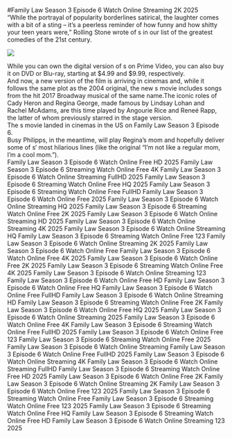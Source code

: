 #Family Law Season 3 Episode 6 Watch Online Streaming 2K 2025  
“While the portrayal of popularity borderlines satirical, the laughter comes with a bit of a sting – it’s a peerless reminder of how funny and how shitty your teen years were,” Rolling Stone wrote of s in our list of the greatest comedies of the 21st century.  
  
[![](https://i.imgur.com/qSNzIqt.png)](https://movie.rssnews.media/bjqHNnKvR.php)  
  
While you can own the digital version of s on Prime Video, you can also buy it on DVD or Blu-ray, starting at $4.99 and $9.99, respectively.  
And now, a new version of the film is arriving in cinemas and, while it follows the same plot as the 2004 original, the new s movie includes songs from the hit 2017 Broadway musical of the same name.The iconic roles of Cady Heron and Regina George, made famous by Lindsay Lohan and Rachel McAdams, are this time played by Angourie Rice and Reneé Rapp, the latter of whom previously starred in the stage version.  
The s movie landed in cinemas in the US on Family Law Season 3 Episode 6.  
Busy Philipps, in the meantime, will play Regina’s mom and hopefully deliver some of s‘ most hilarious lines (like the original “I’m not like a regular mom, I’m a cool mom.”).  
Family Law Season 3 Episode 6 Watch Online Free HD 2025
Family Law Season 3 Episode 6 Streaming Watch Online Free 4K
Family Law Season 3 Episode 6 Watch Online Streaming FullHD 2025
Family Law Season 3 Episode 6 Streaming Watch Online Free HQ 2025
Family Law Season 3 Episode 6 Streaming Watch Online Free FullHD
Family Law Season 3 Episode 6 Watch Online Free 2025
Family Law Season 3 Episode 6 Watch Online Streaming HQ 2025
Family Law Season 3 Episode 6 Streaming Watch Online Free 2K 2025
Family Law Season 3 Episode 6 Watch Online Streaming HD 2025
Family Law Season 3 Episode 6 Watch Online Streaming 4K 2025
Family Law Season 3 Episode 6 Watch Online Streaming HQ
Family Law Season 3 Episode 6 Streaming Watch Online Free 123
Family Law Season 3 Episode 6 Watch Online Streaming 2K 2025
Family Law Season 3 Episode 6 Watch Online Free
Family Law Season 3 Episode 6 Watch Online Free 4K 2025
Family Law Season 3 Episode 6 Watch Online Free 2K 2025
Family Law Season 3 Episode 6 Streaming Watch Online Free 4K 2025
Family Law Season 3 Episode 6 Watch Online Streaming 123
Family Law Season 3 Episode 6 Watch Online Free HD
Family Law Season 3 Episode 6 Watch Online Free HQ
Family Law Season 3 Episode 6 Watch Online Free FullHD
Family Law Season 3 Episode 6 Watch Online Streaming HD
Family Law Season 3 Episode 6 Streaming Watch Online Free 2K
Family Law Season 3 Episode 6 Watch Online Free HQ 2025
Family Law Season 3 Episode 6 Watch Online Streaming 2025
Family Law Season 3 Episode 6 Watch Online Free 4K
Family Law Season 3 Episode 6 Streaming Watch Online Free FullHD 2025
Family Law Season 3 Episode 6 Watch Online Free 123
Family Law Season 3 Episode 6 Streaming Watch Online Free 2025
Family Law Season 3 Episode 6 Watch Online Streaming
Family Law Season 3 Episode 6 Watch Online Free FullHD 2025
Family Law Season 3 Episode 6 Watch Online Streaming 4K
Family Law Season 3 Episode 6 Watch Online Streaming FullHD
Family Law Season 3 Episode 6 Streaming Watch Online Free HD 2025
Family Law Season 3 Episode 6 Watch Online Free 2K
Family Law Season 3 Episode 6 Watch Online Streaming 2K
Family Law Season 3 Episode 6 Watch Online Free 123 2025
Family Law Season 3 Episode 6 Streaming Watch Online Free
Family Law Season 3 Episode 6 Streaming Watch Online Free 123 2025
Family Law Season 3 Episode 6 Streaming Watch Online Free HQ
Family Law Season 3 Episode 6 Streaming Watch Online Free HD
Family Law Season 3 Episode 6 Watch Online Streaming 123 2025